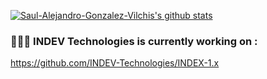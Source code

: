 [![Saul-Alejandro-Gonzalez-Vilchis's github stats](https://github-readme-stats.vercel.app/api?username=Saul-Alejandro-Gonzalez-Vilchis&show_icons=true&theme=Light)](https://github.com/anuraghazra/github-readme-stats)

### 👨🏻‍💻 INDEV Technologies is currently working on :
  https://github.com/INDEV-Technologies/INDEX-1.x
